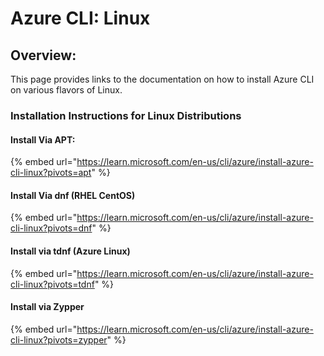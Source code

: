 # Azure CLI: Linux

## Overview:

This page provides links to the documentation on how to install Azure CLI on various flavors of Linux.&#x20;

### Installation Instructions for Linux Distributions

#### **Install Via APT:**

{% embed url="https://learn.microsoft.com/en-us/cli/azure/install-azure-cli-linux?pivots=apt" %}

#### **Install Via dnf (RHEL CentOS)**

{% embed url="https://learn.microsoft.com/en-us/cli/azure/install-azure-cli-linux?pivots=dnf" %}

#### **Install via tdnf (Azure Linux)**

{% embed url="https://learn.microsoft.com/en-us/cli/azure/install-azure-cli-linux?pivots=tdnf" %}

#### Install via Zypper

{% embed url="https://learn.microsoft.com/en-us/cli/azure/install-azure-cli-linux?pivots=zypper" %}
